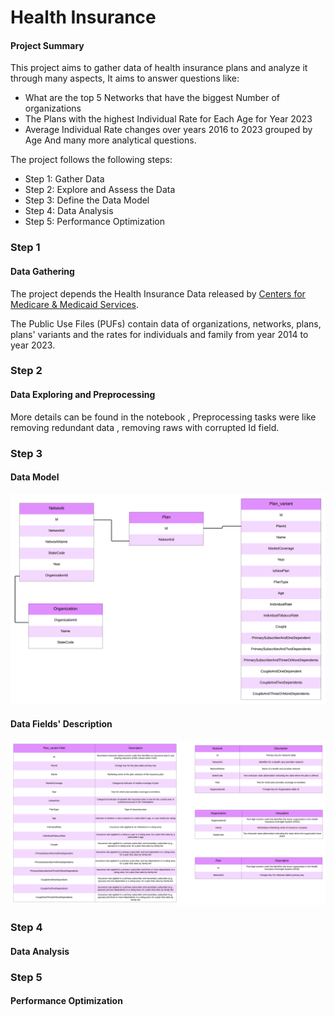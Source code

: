 # Health Insurance

#### Project Summary
This project aims to gather data of health insurance plans and analyze it through many aspects, It aims to answer questions like:
- What are the top 5 Networks that have the biggest Number of organizations
- The Plans with the highest Individual Rate for Each Age for Year 2023
- Average Individual Rate changes over years 2016 to 2023 grouped by Age
And many more analytical questions.

The project follows the following steps:
* Step 1: Gather Data
* Step 2: Explore and Assess the Data
* Step 3: Define the Data Model
* Step 4: Data Analysis
* Step 5: Performance Optimization


### Step 1 
#### Data Gathering

The project depends the Health Insurance Data released by [Centers for Medicare & Medicaid Services](https://www.cms.gov/marketplace/resources/data/public-use-files).

The Public Use Files (PUFs) contain data of organizations, networks, plans, plans' variants and the rates for individuals and family from year 2014 to year 2023.

### Step 2
#### Data Exploring and Preprocessing
More details can be found in the notebook , Preprocessing tasks were like removing redundant data , removing raws with corrupted Id field.


### Step 3 
#### Data Model
![Data Model](Images/Data%20Model.png)

#### Data Fields' Description
![Data Fields' Description](Images/Fields%20Description.png)


### Step 4
#### Data Analysis



### Step 5 
#### Performance Optimization



